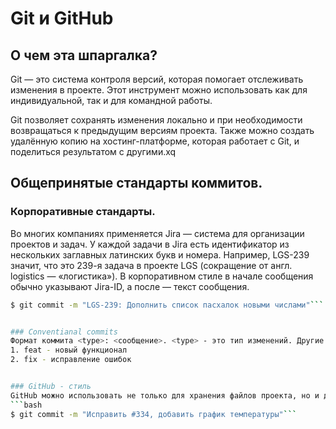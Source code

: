 # Git и GitHub
## О чем эта шпаргалка?


Git — это система контроля версий, которая помогает отслеживать изменения в проекте. Этот инструмент можно использовать как для индивидуальной, так и для командной работы.


Git позволяет сохранять изменения локально и при необходимости возвращаться к предыдущим версиям проекта. Также можно создать удалённую копию на хостинг-платформе, которая работает с Git, и поделиться результатом с другими.xq

## Общепринятые стандарты коммитов.


### Корпоративные стандарты.
Во многих компаниях применяется Jira — система для организации проектов и задач. У каждой задачи в Jira есть идентификатор из нескольких заглавных латинских букв и номера. Например, LGS-239 значит, что это 239-я задача в проекте LGS (сокращение от англ. logistics — «логистика»).
В корпоративном стиле в начале сообщения обычно указывают Jira-ID, а после — текст сообщения. 
```bash
$ git commit -m "LGS-239: Дополнить список пасхалок новыми числами"```


### Conventianal commits
Формат коммита <type>: <сообщение>. <type> - это тип изменений. Другие возможные варианты:
1. feat - новый функционал
2. fix - исправление ошибок


### GitHub - стиль
GitHub можно использовать не только для хранения файлов проекта, но и для ведения списка задач (англ. issue) этого проекта. Если коммит «закрывает» или «решает» какую-то задачу, то в его сообщении удобно указывать ссылку на неё. Для этого в любом месте сообщения нужно указать <номер задачи>. Например, вот так: 
```bash
$ git commit -m "Исправить #334, добавить график температуры"```
